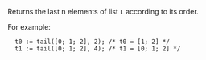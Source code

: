 Returns the last n elements of list `L` according to its order.

For example:
```archetype
  t0 := tail([0; 1; 2], 2); /* t0 = [1; 2] */
  t1 := tail([0; 1; 2], 4); /* t1 = [0; 1; 2] */
```
